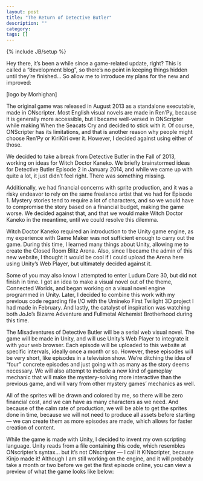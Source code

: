```yaml
---
layout: post
title: "The Return of Detective Butler"
description: ""
category:
tags: []
---
```

{% include JB/setup %}

Hey there, it’s been a while since a game-related update, right? This is called a “development blog”, so there’s no point in keeping things hidden until they’re finished… So allow me to introduce my plans for the new and improved:

[logo by Morhighan]

The original game was released in August 2013 as a standalone executable, made in ONscripter. Most English visual novels are made in Ren’Py, because it is generally more accessible, but I became well-versed in ONScripter while making When the Seacats Cry and decided to stick with it. Of course, ONScripter has its limitations, and that is another reason why people might choose Ren’Py or KiriKiri over it. However, I decided against using either of those.

We decided to take a break from Detective Butler in the Fall of 2013, working on ideas for Witch Doctor Kaneko. We briefly brainstormed ideas for Detective Butler Episode 2 in January 2014, and while we came up with quite a lot, it just didn’t feel right. There was something missing.

Additionally, we had financial concerns with sprite production, and it was a risky endeavor to rely on the same freelance artist that we had for Episode 1. Mystery stories tend to require a lot of characters, and so we would have to compromise the story based on a financial budget, making the game worse. We decided against that, and that we would make Witch Doctor Kaneko in the meantime, until we could resolve this dilemma.

Witch Doctor Kaneko required an introduction to the Unity game engine, as my experience with Game Maker was not sufficient enough to carry out the game. During this time, I learned many things about Unity, allowing me to create the Closed Room Blitz Arena. Also, since I became the admin of this new website, I thought it would be cool if I could upload the Arena here using Unity’s Web Player, but ultimately decided against it.

Some of you may also know I attempted to enter Ludum Dare 30, but did not finish in time. I got an idea to make a visual novel out of the theme, Connected Worlds, and began working on a visual novel engine programmed in Unity. Later, I decided to combine this work with my previous code regarding file I/O with the Umineko First Twilight 3D project I had made in February. And lastly, the catalyst of inspiration was watching both JoJo’s Bizarre Adventure and Fullmetal Alchemist Brotherhood during this time.

The Misadventures of Detective Butler will be a serial web visual novel. The game will be made in Unity, and will use Unity’s Web Player to integrate it with your web browser. Each episode will be uploaded to this website at specific intervals, ideally once a month or so. However, these episodes will be very short, like episodes in a television show. We’re ditching the idea of “four” concrete episodes and just going with as many as the story deems necessary. We will also attempt to include a new kind of gameplay mechanic that will make the mystery-solving more interactive than the previous game, and will vary from other mystery games’ mechanics as well.

All of the sprites will be drawn and colored by me, so there will be zero financial cost, and we can have as many characters as we need. And because of the calm rate of production, we will be able to get the sprites done in time, because we will not need to produce all assets before starting — we can create them as more episodes are made, which allows for faster creation of content.

While the game is made with Unity, I decided to invent my own scripting language. Unity reads from a file containing this code, which resembles ONscripter’s syntax… but it’s not ONscripter — I call it KINscripter, because Kinjo made it! Although I am still working on the engine, and it will probably take a month or two before we get the first episode online, you can view a preview of what the game looks like below:
